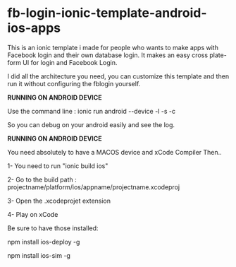 # fb-login-ionic-template-android-ios-apps
This is an ionic template i made for people who wants to make apps with Facebook login and their own database login.
It makes an easy cross plate-form UI for login and Facebook Login.

I did all the architecture you need, you can customize this template and then run it without configuring the fblogin yourself.

**RUNNING ON ANDROID DEVICE**

Use the command line : ionic run android --device -l -s -c

So you can debug on your android easily and see the log.

**RUNNING ON ANDROID DEVICE**

You need absolutely to have a MACOS device and xCode Compiler
Then..

1- You need to run "ionic build ios"

2- Go to the build path : projectname/platform/ios/appname/projectname.xcodeproj

3- Open the .xcodeprojet extension

4- Play on xCode

Be sure to have those installed:

npm install ios-deploy -g

npm install ios-sim  -g 
